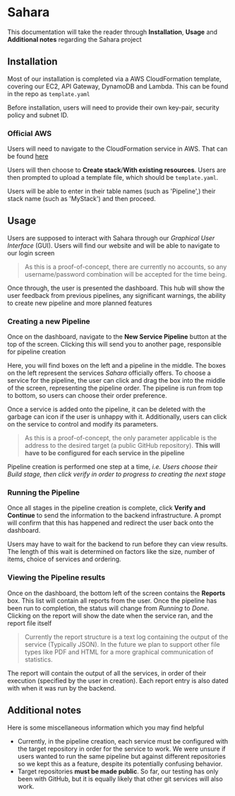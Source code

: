 # Sahara

This documentation will take the reader through **Installation**, **Usage** and **Additional notes** regarding the Sahara project

## Installation
Most of our installation is completed via a AWS CloudFormation template, covering our EC2, API Gateway, DynamoDB and Lambda. 
This can be found in the repo as `template.yaml`

Before installation, users will need to provide their own key-pair, security policy and subnet ID.

### Official AWS
Users will need to navigate to the CloudFormation service in AWS. That can be found [here](https://ap-southeast-2.console.aws.amazon.com/cloudformation/home?region=ap-southeast-2#/stacks?filteringStatus=active&filteringText=&viewNested=true&hideStacks=false)

Users will then choose to **Create stack**/**With existing resources**. Users are then prompted to upload a template file, which should be `template.yaml`. 

Users will be able to enter in their table names (such as 'Pipeline',) their stack name (such as 'MyStack') and then proceed.

## Usage

Users are supposed to interact with Sahara through our *Graphical User Interface* (GUI). Users will find our website and will be able to navigate to our login screen
> As this is a proof-of-concept, there are currently no accounts, so any username/password combination will be accepted for the time being.  

Once through, the user is presented the dashboard. This hub will show the user feedback from previous pipelines, any significant warnings, the ability to create new pipeline and more planned features 
### Creating a new Pipeline
Once on the dashboard, navigate to the **New Service Pipeline** button at the top of the screen. Clicking this will send you to another page, responsible for pipeline creation

Here, you will find boxes on the left and a pipeline in the middle.  The boxes on the left represent the services *Sahara* officially offers.  To choose a service for the pipeline, the user can click and drag the box into the middle of the screen, representing the pipeline order. The pipeline is run from top to bottom, so users can choose their order preference. 

Once a service is added onto the pipeline, it can be deleted with the garbage can icon if the user is unhappy with it. Additionally, users can click on the service to control and modify its parameters.
> As this is a proof-of-concept, the only parameter applicable is the address to the desired target (a public GitHub repository). **This will have to be configured for each service in the pipeline**
> 
Pipeline creation is performed one step at a time, *i.e. Users choose their Build stage, then click verify in order to progress to creating the next stage*

### Running the Pipeline
Once all stages in the pipeline creation is complete, click **Verify and Continue** to send the information to the backend infrastructure. A prompt will confirm that this has happened and redirect the user back onto the dashboard.

Users may have to wait for the backend to run before they can view results. The length of this wait is determined on factors like the size, number of items, choice of services and ordering.
### Viewing the Pipeline results
Once on the dashboard, the bottom left of the screen contains the **Reports** box. This list will contain all reports from the user. Once the pipeline has been run to completion, the status will change from *Running* to *Done*. Clicking on the report will show the date when the service ran,  and the report file itself
> Currently the report structure is a text log containing the output of the service (Typically JSON). In the future we plan to support other file types like PDF and HTML for a more graphical communication of statistics.

The report will contain the output of all the services, in order of their execution (specified by the user in creation). Each report entry is also dated with when it was run by the backend.

## Additional notes
Here is some miscellaneous information which you may find helpful
- Currently, in the pipeline creation, each service must be configured with the target repository  in order for the service to work. We were unsure if users wanted to run the same pipeline but against different repositories so we kept this as a feature, despite its potentially confusing behavior.
- Target repositories **must be made public**. So far, our testing has only been with GitHub, but it is equally likely that other git services will also work.
